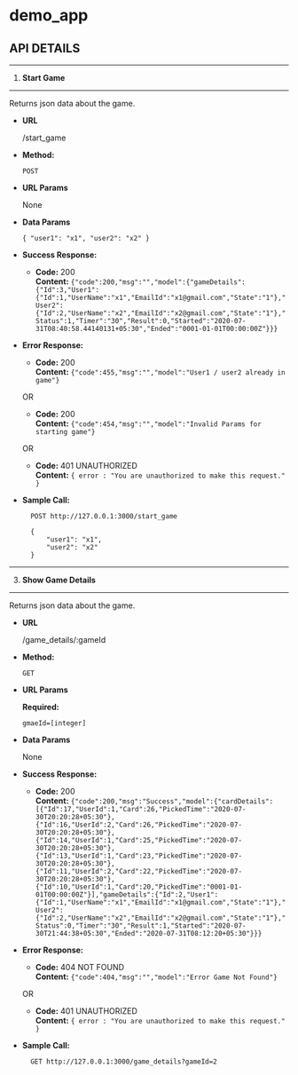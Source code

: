 # demo_app

## API DETAILS
---
1. **Start Game**
----
  Returns json data about the game.

* **URL**

  /start_game

* **Method:**

  `POST`
  
*  **URL Params**

    None

* **Data Params**

    `{
        "user1": "x1",
        "user2": "x2"
    }`

* **Success Response:**

  * **Code:** 200 <br />
    **Content:** `{"code":200,"msg":"","model":{"gameDetails":{"Id":3,"User1":{"Id":1,"UserName":"x1","EmailId":"x1@gmail.com","State":"1"},"User2":{"Id":2,"UserName":"x2","EmailId":"x2@gmail.com","State":"1"},"Status":1,"Timer":"30","Result":0,"Started":"2020-07-31T08:40:58.44140131+05:30","Ended":"0001-01-01T00:00:00Z"}}}`
 
* **Error Response:**

  * **Code:** 200 <br />
    **Content:** `{"code":455,"msg":"","model":"User1 / user2 already in game"}`

  OR

    * **Code:** 200 <br />
    **Content:** `{"code":454,"msg":"","model":"Invalid Params for starting game"}`

  OR

  * **Code:** 401 UNAUTHORIZED <br />
    **Content:** `{ error : "You are unauthorized to make this request." }`

* **Sample Call:**

  ```http
    POST http://127.0.0.1:3000/start_game

    {
        "user1": "x1",
        "user2": "x2"
    }
  ```
----
3. **Show Game Details**
----
  Returns json data about the game.

* **URL**

  /game_details/:gameId

* **Method:**

  `GET`
  
*  **URL Params**

   **Required:**
 
   `gmaeId=[integer]`

* **Data Params**

  None

* **Success Response:**

  * **Code:** 200 <br />
    **Content:** `{"code":200,"msg":"Success","model":{"cardDetails":[{"Id":17,"UserId":1,"Card":26,"PickedTime":"2020-07-30T20:20:28+05:30"},{"Id":16,"UserId":2,"Card":26,"PickedTime":"2020-07-30T20:20:28+05:30"},{"Id":14,"UserId":1,"Card":25,"PickedTime":"2020-07-30T20:20:28+05:30"},{"Id":13,"UserId":1,"Card":23,"PickedTime":"2020-07-30T20:20:28+05:30"},{"Id":11,"UserId":2,"Card":22,"PickedTime":"2020-07-30T20:20:28+05:30"},{"Id":10,"UserId":1,"Card":20,"PickedTime":"0001-01-01T00:00:00Z"}],"gameDetails":{"Id":2,"User1":{"Id":1,"UserName":"x1","EmailId":"x1@gmail.com","State":"1"},"User2":{"Id":2,"UserName":"x2","EmailId":"x2@gmail.com","State":"1"},"Status":0,"Timer":"30","Result":1,"Started":"2020-07-30T21:44:38+05:30","Ended":"2020-07-31T08:12:20+05:30"}}}`
 
* **Error Response:**

  * **Code:** 404 NOT FOUND <br />
    **Content:** `{"code":404,"msg":"","model":"Error Game Not Found"}`

  OR

  * **Code:** 401 UNAUTHORIZED <br />
    **Content:** `{ error : "You are unauthorized to make this request." }`

* **Sample Call:**

  ```http
    GET http://127.0.0.1:3000/game_details?gameId=2
  ```